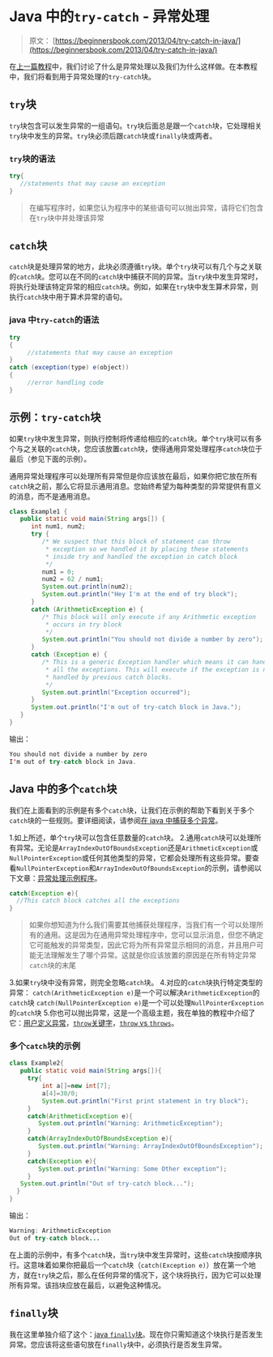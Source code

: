 # Java 中的`try-catch` - 异常处理

> 原文： [https://beginnersbook.com/2013/04/try-catch-in-java/](https://beginnersbook.com/2013/04/try-catch-in-java/)

在[上一篇教程](https://beginnersbook.com/2013/04/java-exception-handling/)中，我们讨论了什么是异常处理以及我们为什么这样做。在本教程中，我们将看到用于异常处理的`try-catch`块。

## `try`块

`try`块包含可以发生异常的一组语句。`try`块后面总是跟一个`catch`块，它处理相关`try`块中发生的异常。`try`块必须后跟`catch`块或`finally`块或两者。

### `try`块的语法

```java
try{
   //statements that may cause an exception
}
```

> 在编写程序时，如果您认为程序中的某些语句可以抛出异常，请将它们包含在`try`块中并处理该异常

## `catch`块

`catch`块是处理异常的地方，此块必须遵循`try`块。单个`try`块可以有几个与之关联的`catch`块。您可以在不同的`catch`块中捕获不同的异常。当`try`块中发生异常时，将执行处理该特定异常的相应`catch`块。例如，如果在`try`块中发生算术异常，则执行`catch`块中用于算术异常的语句。

### java 中`try-catch`的语法

```java
try
{
     //statements that may cause an exception
}
catch (exception(type) e(object))‏
{
     //error handling code
}
```

## 示例：`try-catch`块

如果`try`块中发生异常，则执行控制将传递给相应的`catch`块。单个`try`块可以有多个与之关联的`catch`块，您应该放置`catch`块，使得通用异常处理程序`catch`块位于最后（参见下面的示例）。

通用异常处理程序可以处理所有异常但是你应该放在最后，如果你把它放在所有`catch`块之前，那么它将显示通用消息。您始终希望为每种类型的异常提供有意义的消息，而不是通用消息。

```java
class Example1 {
   public static void main(String args[]) {
      int num1, num2;
      try {
         /* We suspect that this block of statement can throw 
          * exception so we handled it by placing these statements
          * inside try and handled the exception in catch block
          */
         num1 = 0;
         num2 = 62 / num1;
         System.out.println(num2);
         System.out.println("Hey I'm at the end of try block");
      }
      catch (ArithmeticException e) { 
         /* This block will only execute if any Arithmetic exception 
          * occurs in try block
          */
         System.out.println("You should not divide a number by zero");
      }
      catch (Exception e) {
         /* This is a generic Exception handler which means it can handle
          * all the exceptions. This will execute if the exception is not
          * handled by previous catch blocks.
          */
         System.out.println("Exception occurred");
      }
      System.out.println("I'm out of try-catch block in Java.");
   }
}
```

输出：

```java
You should not divide a number by zero
I'm out of try-catch block in Java.

```

## Java 中的多个`catch`块

我们在上面看到的示例是有多个`catch`块，让我们在示例的帮助下看到关于多个`catch`块的一些规则。要详细阅读，请参阅[在 java 中捕获多个异常](https://beginnersbook.com/2013/05/catch-multiple-exceptions/)。

1.如上所述，单个`try`块可以包含任意数量的`catch`块。
2.通用`catch`块可以处理所有异常。无论是`ArrayIndexOutOfBoundsException`还是`ArithmeticException`或`NullPointerException`或任何其他类型的异常，它都会处理所有这些异常。要查看`NullPointerException`和`ArrayIndexOutOfBoundsException`的示例，请参阅以下文章：[异常处理示例程序](https://beginnersbook.com/2013/04/exception-handling-examples/)。

```java
catch(Exception e){
  //This catch block catches all the exceptions
}
```

> 如果你想知道为什么我们需要其他捕获处理程序，当我们有一个可以处理所有的通用。这是因为在通用异常处理程序中，您可以显示消息，但您不确定它可能触发的异常类型，因此它将为所有异常显示相同的消息，并且用户可能无法理解发生了哪个异常。这就是你应该放置的原因是在所有特定异常`catch`块的末尾

3.如果`try`块中没有异常，则完全忽略`catch`块。
4.对应的`catch`块执行特定类型的异常：
`catch(ArithmeticException e)`是一个可以解决`ArithmeticException`的`catch`块
`catch(NullPointerException e)`是一个可以处理`NullPointerException`的`catch`块
5.你也可以抛出异常，这是一个高级主题，我在单独的教程中介绍了它：[用户定义异常](https://beginnersbook.com/2013/04/user-defined-exception-in-java/)，[`throw`关键字](https://beginnersbook.com/2013/12/throws-keyword-example-in-java/)，[`throw` vs `throws`](https://beginnersbook.com/2013/04/difference-between-throw-and-throws-in-java/)。

### 多个`catch`块的示例

```java
class Example2{
   public static void main(String args[]){
     try{
         int a[]=new int[7];
         a[4]=30/0;
         System.out.println("First print statement in try block");
     }
     catch(ArithmeticException e){
        System.out.println("Warning: ArithmeticException");
     }
     catch(ArrayIndexOutOfBoundsException e){
        System.out.println("Warning: ArrayIndexOutOfBoundsException");
     }
     catch(Exception e){
        System.out.println("Warning: Some Other exception");
     }
   System.out.println("Out of try-catch block...");
  }
}
```

输出：

```java
Warning: ArithmeticException
Out of try-catch block...
```

在上面的示例中，有多个`catch`块，当`try`块中发生异常时，这些`catch`块按顺序执行。这意味着如果你把最后一个`catch`块（`catch(Exception e)`）放在第一个地方，就在`try`块之后，那么在任何异常的情况下，这个块将执行，因为它可以处理所有异常。该挡块应放在最后，以避免这种情况。

## `finally`块

我在这里单独介绍了这个：[java `finally`块](https://beginnersbook.com/2013/04/java-finally-block/)。现在你只需知道这个块执行是否发生异常。您应该将这些语句放在`finally`块中，必须执行是否发生异常。